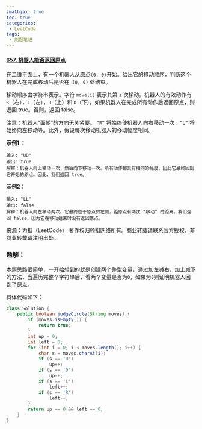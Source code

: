 ```yaml
---
zmathjax: true
toc: true
categories:
 - LeetCode
tags:
 - 刷题笔记
---
```


#### [657. 机器人能否返回原点](https://leetcode-cn.com/problems/robot-return-to-origin/)

在二维平面上，有一个机器人从原点` (0, 0) `开始。给出它的移动顺序，判断这个机器人在完成移动后是否在` (0, 0)` 处结束。

移动顺序由字符串表示。字符 `move[i]` 表示其第 `i` 次移动。机器人的有效动作有 `R`（右），`L`（左），`U`（上）和 `D`（下）。如果机器人在完成所有动作后返回原点，则返回 true。否则，返回 false。

注意：机器人“面朝”的方向无关紧要。 `“R”` 将始终使机器人向右移动一次，`“L”` 将始终向左移动等。此外，假设每次移动机器人的移动幅度相同。

<!--more-->

**示例1 ：**

```
输入: "UD"
输出: true
解释：机器人向上移动一次，然后向下移动一次。所有动作都具有相同的幅度，因此它最终回到它开始的原点。因此，我们返回 true。
```

**示例2：**

```
输入: "LL"
输出: false
解释：机器人向左移动两次。它最终位于原点的左侧，距原点有两次 “移动” 的距离。我们返回 false，因为它在移动结束时没有返回原点。
```

来源：力扣（LeetCode）
著作权归领扣网络所有。商业转载请联系官方授权，非商业转载请注明出处。

### 题解：

本题思路很简单，一开始想到的就是创建两个整型变量，通过加左减右，加上减下的方法，当遍历完整个字符串后，看两个变量是否为`0`，如果为`0`则证明机器人回到了原点。

具体代码如下：

```java
class Solution {
    public boolean judgeCircle(String moves) {
        if (moves.isEmpty()) {
            return true;
        }
        int up = 0;
        int left = 0;
        for (int i = 0; i < moves.length(); i++) {
            char s = moves.charAt(i);
            if (s == 'U')
                up++;
            if (s == 'D')
                up--;
            if (s == 'L')
                left++;
            if (s == 'R')
                left--;
        }
        return up == 0 && left == 0;
    }
}
```

